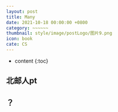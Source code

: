 ```yaml
---
layout: post
title: Many
date: 2021-10-18 00:00:00 +0800
category: ~~~~~~
thumbnail: style/image/postLogo/图片9.png
icon: book
cate: CS
---
```





* content
{:toc}


##  北邮人pt

## ？



